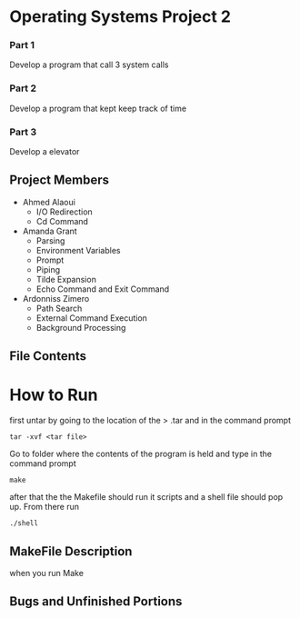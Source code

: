 # Operating Systems Project 2
### Part 1 
Develop a program that call 3 system calls
### Part 2
Develop a program that kept keep track of time
### Part 3 
Develop a elevator
## Project Members
* Ahmed Alaoui
  * I/O Redirection
  * Cd Command
* Amanda Grant 
  * Parsing 
  * Environment Variables
  * Prompt
   * Piping
  * Tilde Expansion
  * Echo Command and Exit Command
* Ardonniss Zimero
  * Path Search
  * External Command Execution
  * Background Processing
## File Contents

# How to Run
first untar by going to the location of the > .tar and in the command prompt
```
tar -xvf <tar file> 
```
Go to folder where the contents of the program is held and type in the command prompt
```
make
```
after that the the Makefile should run it scripts and a shell file should pop up. From there run
```
./shell
```
## MakeFile Description
when you run Make

## Bugs and Unfinished Portions

